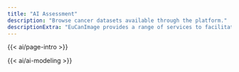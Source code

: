 ```yaml
---
title: "AI Assessment"
description: "Browse cancer datasets available through the platform."
descriptionExtra: "EuCanImage provides a range of services to facilitate data discovery and access for the scientific and clinical community. In the following subsections, users can explore platform features specifically designed to support the retrieval of imaging and health data, and to understand the conditions under which such data can be accessed and used."
---
```


{{< ai/page-intro >}}

{{< ai/ai-modeling >}}